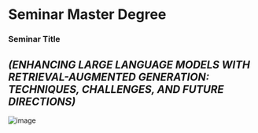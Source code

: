 # Seminar Master Degree

### Seminar Title
  
  _(ENHANCING LARGE LANGUAGE MODELS WITH RETRIEVAL-AUGMENTED GENERATION: TECHNIQUES, CHALLENGES, AND FUTURE DIRECTIONS)_
-----------------------------------------------------------------------------------------------------------------------
![image](https://github.com/user-attachments/assets/b82e1161-eb36-46de-b3ce-a33f41f9a003)
